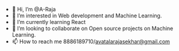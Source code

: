 - 👋 Hi, I’m @A-Raja
- 👀 I’m interested in Web development and Machine Learning.
- 🌱 I’m currently learning React
- 💞️ I’m looking to collaborate on Open source projects on Machine Learning.
- 📫 How to reach me 8886189710/avatalarajasekhar@gmail.com

<!---
A-Raja/A-Raja is a ✨ special ✨ repository because its `README.md` (this file) appears on your GitHub profile.
You can click the Preview link to take a look at your changes.
--->
